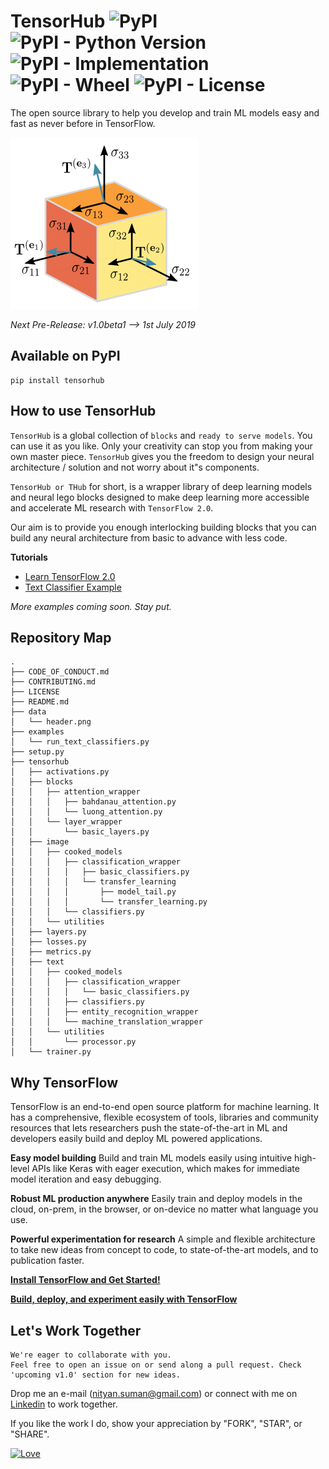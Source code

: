 # TensorHub <img alt="PyPI" src="https://img.shields.io/pypi/v/tensorhub.svg"> <img alt="PyPI - Python Version" src="https://img.shields.io/pypi/pyversions/tensorhub.svg"> <img alt="PyPI - Implementation" src="https://img.shields.io/pypi/implementation/tensorhub.svg"> <img alt="PyPI - Wheel" src="https://img.shields.io/pypi/wheel/tensorhub.svg"> <img alt="PyPI - License" src="https://img.shields.io/pypi/l/tensorhub.svg">

The open source library to help you develop and train ML models easy and fast as never before in TensorFlow.

![TensorHub](data/header.png)

*Next Pre-Release: v1.0beta1 --> 1st July 2019*

## Available on PyPI
```
pip install tensorhub
```

## How to use TensorHub

`TensorHub` is a global collection of `blocks` and `ready to serve models`. You can use it as you like. Only your creativity can stop you from making your own master piece. `TensorHub` gives you the freedom to design your neural architecture / solution and not worry about it"s components.

`TensorHub or THub` for short, is a wrapper library of deep learning models and neural lego blocks designed to make deep learning more accessible and accelerate ML research with `TensorFlow 2.0`. 

Our aim is to provide you enough interlocking building blocks that you can build any neural architecture from basic to advance with less code.


**Tutorials**

+ [Learn TensorFlow 2.0](examples/)
+ [Text Classifier Example](examples/run_text_classifiers.py)

*More examples coming soon. Stay put.*


## Repository Map
```
.
├── CODE_OF_CONDUCT.md
├── CONTRIBUTING.md
├── LICENSE
├── README.md
├── data
│   └── header.png
├── examples
│   └── run_text_classifiers.py
├── setup.py
├── tensorhub
│   ├── activations.py
│   ├── blocks
│   │   ├── attention_wrapper
│   │   │   ├── bahdanau_attention.py
│   │   │   └── luong_attention.py
│   │   └── layer_wrapper
│   │       └── basic_layers.py
│   ├── image
│   │   ├── cooked_models
│   │   │   ├── classification_wrapper
│   │   │   │   ├── basic_classifiers.py
│   │   │   │   └── transfer_learning
│   │   │   │       ├── model_tail.py
│   │   │   │       └── transfer_learning.py
│   │   │   └── classifiers.py
│   │   └── utilities
│   ├── layers.py
│   ├── losses.py
│   ├── metrics.py
│   ├── text
│   │   ├── cooked_models
│   │   │   ├── classification_wrapper
│   │   │   │   └── basic_classifiers.py
│   │   │   ├── classifiers.py
│   │   │   ├── entity_recognition_wrapper
│   │   │   └── machine_translation_wrapper
│   │   └── utilities
│   │       └── processor.py
│   └── trainer.py
```


## Why TensorFlow
TensorFlow is an end-to-end open source platform for machine learning. It has a comprehensive, flexible ecosystem of tools, libraries and community resources that lets researchers push the state-of-the-art in ML and developers easily build and deploy ML powered applications.

**Easy model building**
Build and train ML models easily using intuitive high-level APIs like Keras with eager execution, which makes for immediate model iteration and easy debugging.

**Robust ML production anywhere**
Easily train and deploy models in the cloud, on-prem, in the browser, or on-device no matter what language you use.

**Powerful experimentation for research**
A simple and flexible architecture to take new ideas from concept to code, to state-of-the-art models, and to publication faster.

**[Install TensorFlow and Get Started!](https://www.tensorflow.org/install)**

**[Build, deploy, and experiment easily with TensorFlow](https://www.tensorflow.org/)**


## Let's Work Together

```
We're eager to collaborate with you.
Feel free to open an issue on or send along a pull request. Check 'upcoming v1.0' section for new ideas.
```

Drop me an e-mail (nityan.suman@gmail.com) or connect with me on [Linkedin](https://linkedin.com/in/kumar-nityan-suman/) to work together.

If you like the work I do, show your appreciation by "FORK", "STAR", or "SHARE".


[![Love](https://forthebadge.com/images/badges/built-with-love.svg)](https://GitHub.com/nityansuman/tensorhub/)